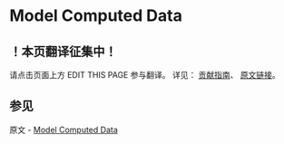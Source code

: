 # Model Computed Data

## ！本页翻译征集中！

请点击页面上方 EDIT THIS PAGE 参与翻译。
详见：
[贡献指南]( https://github.com/JinMuInfo/MongoDB-Manual-zh/blob/master/CONTRIBUTING.md )、
[原文链接](  https://docs.mongodb.com/manual/tutorial/model-computed-data/  )。

## 参见

原文 - [Model Computed Data]( https://docs.mongodb.com/manual/tutorial/model-computed-data/ )

